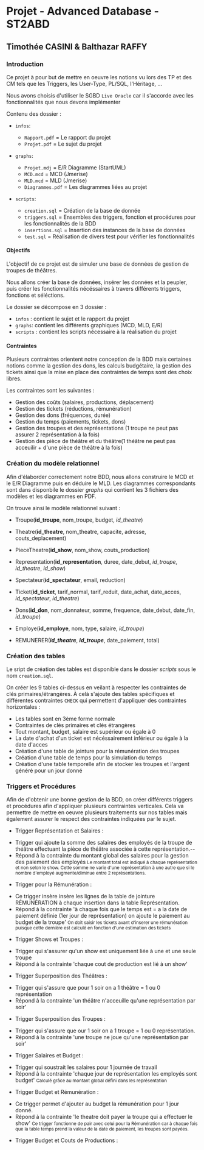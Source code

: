 # Projet - Advanced Database - ST2ABD

## Timothée CASINI & Balthazar RAFFY


### Introduction

Ce projet à pour but de mettre en oeuvre les notions vu lors des TP et des CM tels que les Triggers, les User-Type, PL/SQL, l'Héritage, ...

Nous avons choisis d'utiliser le SGBD `Live Oracle` car il s'accorde avec les fonctionnalités que nous devons implémenter

Contenu des dossier :
- `infos`: 
    * `Rapport.pdf` = Le rapport du projet
    * `Projet.pdf` = Le sujet du projet
    
- `graphs`:
    * `Projet.mdj` = E/R Diagramme (StartUML)
    * `MCD.mcd` = MCD (Jmerise)
    * `MLD.mcd` = MLD (Jmerise)
    * `Diagrammes.pdf` = Les diagrammes liées au projet
    
- `scripts`:
    * `creation.sql` = Création de la base de donnée
    * `triggers.sql` = Ensembles des triggers, fonction et procédures pour les fonctionnalités de la BDD
    * `insertions.sql` = Insertion des instances de la base de données
    * `test.sql` = Réalisation de divers test pour vérifier les fonctionnalités
     
#### Objectifs

L'objectif de ce projet est de simuler une base de données de gestion de troupes de théâtres.

Nous allons créer la base de données, insérer les données et la peupler, puis créer les fonctionnalités nécéssaires à travers différents triggers, fonctions et séléctions.

Le dossier se décompose en 3 dossier :
* `infos` : contient le sujet et le rapport du projet
* `graphs`: contient les différents graphiques (MCD, MLD, E/R)
* `scripts` : contient les scripts nécessaire à la réalisation du projet

#### Contraintes

Plusieurs contraintes orientent notre conception de la BDD mais certaines notions comme la gestion des dons, les calculs budgétaire, la gestion des tickets ainsi que la mise en place des contraintes de temps sont des choix libres.

Les contraintes sont les suivantes :
- Gestion des coûts (salaires, productions, déplacement)
- Gestion des tickets (réductions, rémunération)
- Gestion des dons (fréquences, durée)
- Gestion du temps (paiements, tickets, dons)
- Gestion des troupes et des représentations (1 troupe ne peut pas assurer 2 représentation à la fois)
- Gestion des pièce de théâtre et du théâtre(1 théâtre ne peut pas acceuilir + d'une pièce de théâtre à la fois)


### Création du modèle relationnel

Afin d'élaborder correctement notre BDD, nous allons construire le MCD et le E/R Diagramme puis en déduire le MLD.
Les diagrammes correspondants sont dans disponbile le dossier *graphs* qui contient les 3 fichiers des modèles et les diagrammes en PDF.

On trouve ainsi le modèle relationnel suivant :

- Troupe(**id_troupe**, nom_troupe, budget, *id_theatre*)

- Theatre(**id_theatre**, nom_theatre, capacite, adresse, couts_deplacement)

- PieceTheatre(**id_show**, nom_show, couts_production)

- Representation(**id_representation**, duree, date_debut, *id_troupe*, *id_theatre*, *id_show*)

- Spectateur(**id_spectateur**, email, reduction)

- Ticket(**id_ticket**, tarif_normal, tarif_reduit, date_achat, date_acces, *id_spectateur*, *id_theatre*)

- Dons(**id_don**, nom_donnateur, somme, frequence, date_debut, date_fin, *id_troupe*)

- Employe(**id_employe**, nom, type, salaire, *id_troupe*)

- REMUNERER(***id_theatre***, ***id_troupe***, date_paiement, total)


### Création des tables

Le sript de création des tables est disponible dans le dossier *scripts* sous le nom `creation.sql`.

On créer les 9 tables ci-dessus en veilant à respecter les contraintes de clés primaires/étrangères. À celà s'ajoute des tables spécifiques et différentes contraintes `CHECK` qui permettent d'appliquer des contraintes horizontales :

- Les tables sont en 3ème forme normale
- Contraintes de clés primaires et clés étrangères
- Tout montant, budget, salaire est supérieur ou égale à 0
- La date d'achat d'un ticket est nécéssairement inférieur ou égale à la date d'acces
- Création d'une table de jointure pour la rémunération des troupes
- Création d'une table de temps pour la simulation du temps
- Création d'une table temporelle afin de stocker les troupes et l'argent généré pour un jour donné


### Triggers et Procédures

Afin de d'obtenir une bonne gestion de la BDD, on créer différents triggers et procédures afin d'appliquer plusieurs contraintes verticales.
Cela va permettre de mettre en oeuvre plusieurs traitements sur nos tables mais également assurer le respect des contraintes indiquées par le sujet.

* Trigger Représentation et Salaires :
- Trigger qui ajoute la somme des salaires des employés de la troupe de théâtre effectuant la pièce de théâtre associée à cette représentation.--
- Répond à la contrainte du montant global des salaires pour la gestion des paiement des employés
<small> Le montant total est indiqué à chaque représentation et non selon le show. </small>
<small> Cette somme ne varie d'une représentation à une autre que si le nombre d'employé augmente/diminue entre 2 représentations. </small>


* Trigger pour la Rémunération :
- Ce trigger insère insère les lignes de la table de jointure RÉMUNÉRATION à chaque insertion dans la table Représentation. 
- Répond à la contrainte 'à chaque fois que le temps est = a la date de paiement définie (1er jour de représentation) on ajoute le paiement au budget de la troupe'
<small> On doit saisir les tickets avant d'inserer une rémunération puisque cette dernière est calculé en fonction d'une estimation des tickets </small>


* Trigger Shows et Troupes :
- Trigger qui s'assurer qu'un show est uniquement liée à une et une seule troupe
- Répond à la contrainte 'chaque cout de production est lié à un show'


* Trigger Superposition des Théâtres :
- Trigger qui s'assure que pour 1 soir on a 1 théâtre = 1 ou 0 représentation
- Répond à la contrainte 'un théâtre n'acceuille qu'une représentation par soir'


* Trigger Superposition des Troupes :
- Trigger qui s'assure que our 1 soir on a 1 troupe = 1 ou 0 représentation.
- Répond à la contrainte 'une troupe ne joue qu'une représentation par soir'


* Trigger Salaires et Budget :
- Trigger qui soustrait les salaires pour 1 journée de travail
- Répond à la contrainte 'chaque jour de représentation les employés sont budget'
<small> Calculé grâce au montant global défini dans les représentation </small>


* Trigger Budget et Rémunération :
- Ce trigger permet d'ajouter au budget la rémunération pour 1 jour donné.
- Répond à la contrainte 'le theatre doit payer la troupe qui a effectuer le show'
<small> Ce trigger fonctionne de pair avec celui pour la Rémunération car à chaque fois que la table temps prend la valeur de la date de paiement, les troupes sont payées. </small>

* Trigger Budget et Couts de Productions :




